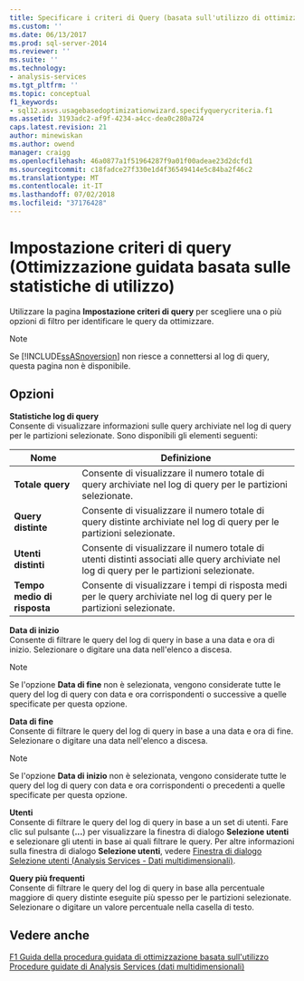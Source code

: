 ```yaml
---
title: Specificare i criteri di Query (basata sull'utilizzo di ottimizzazione guidata) | Microsoft Docs
ms.custom: ''
ms.date: 06/13/2017
ms.prod: sql-server-2014
ms.reviewer: ''
ms.suite: ''
ms.technology:
- analysis-services
ms.tgt_pltfrm: ''
ms.topic: conceptual
f1_keywords:
- sql12.asvs.usagebasedoptimizationwizard.specifyquerycriteria.f1
ms.assetid: 3193adc2-af9f-4234-a4cc-dea0c280a724
caps.latest.revision: 21
author: minewiskan
ms.author: owend
manager: craigg
ms.openlocfilehash: 46a0877a1f51964287f9a01f00adeae23d2dcfd1
ms.sourcegitcommit: c18fadce27f330e1d4f36549414e5c84ba2f46c2
ms.translationtype: MT
ms.contentlocale: it-IT
ms.lasthandoff: 07/02/2018
ms.locfileid: "37176428"
---
```

# <a name="specify-query-criteria-usage-based-optimization-wizard"></a>Impostazione criteri di query (Ottimizzazione guidata basata sulle statistiche di utilizzo)
  Utilizzare la pagina **Impostazione criteri di query** per scegliere una o più opzioni di filtro per identificare le query da ottimizzare.  
  
> [!NOTE]  
>  Se [!INCLUDE[ssASnoversion](../includes/ssasnoversion-md.md)] non riesce a connettersi al log di query, questa pagina non è disponibile.  
  
## <a name="options"></a>Opzioni  
 **Statistiche log di query**  
 Consente di visualizzare informazioni sulle query archiviate nel log di query per le partizioni selezionate. Sono disponibili gli elementi seguenti:  
  
|Nome|Definizione|  
|----------|----------------|  
|**Totale query**|Consente di visualizzare il numero totale di query archiviate nel log di query per le partizioni selezionate.|  
|**Query distinte**|Consente di visualizzare il numero totale di query distinte archiviate nel log di query per le partizioni selezionate.|  
|**Utenti distinti**|Consente di visualizzare il numero totale di utenti distinti associati alle query archiviate nel log di query per le partizioni selezionate.|  
|**Tempo medio di risposta**|Consente di visualizzare i tempi di risposta medi per le query archiviate nel log di query per le partizioni selezionate.|  
  
 **Data di inizio**  
 Consente di filtrare le query del log di query in base a una data e ora di inizio. Selezionare o digitare una data nell'elenco a discesa.  
  
> [!NOTE]  
>  Se l'opzione **Data di fine** non è selezionata, vengono considerate tutte le query del log di query con data e ora corrispondenti o successive a quelle specificate per questa opzione.  
  
 **Data di fine**  
 Consente di filtrare le query del log di query in base a una data e ora di fine. Selezionare o digitare una data nell'elenco a discesa.  
  
> [!NOTE]  
>  Se l'opzione **Data di inizio** non è selezionata, vengono considerate tutte le query del log di query con data e ora corrispondenti o precedenti a quelle specificate per questa opzione.  
  
 **Utenti**  
 Consente di filtrare le query del log di query in base a un set di utenti. Fare clic sul pulsante (**...**) per visualizzare la finestra di dialogo **Selezione utenti** e selezionare gli utenti in base ai quali filtrare le query. Per altre informazioni sulla finestra di dialogo **Selezione utenti**, vedere [Finestra di dialogo Selezione utenti &#40;Analysis Services - Dati multidimensionali&#41;](user-selection-dialog-box-analysis-services-multidimensional-data.md).  
  
 **Query più frequenti**  
 Consente di filtrare le query del log di query in base alla percentuale maggiore di query distinte eseguite più spesso per le partizioni selezionate. Selezionare o digitare un valore percentuale nella casella di testo.  
  
## <a name="see-also"></a>Vedere anche  
 [F1 Guida della procedura guidata di ottimizzazione basata sull'utilizzo](usage-based-optimization-wizard-f1-help.md)   
 [Procedure guidate di Analysis Services &#40;dati multidimensionali&#41;](analysis-services-wizards-multidimensional-data.md)  
  
  
